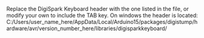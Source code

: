 Replace the DigiSpark Keyboard header with the one listed in the file, or modify your own to include the TAB key.
On windows the header is located:
C:/Users/user_name_here/AppData/Local/Arduino15/packages/digistump/hardware/avr/version_number_here/libraries/digisparkkeyboard/

